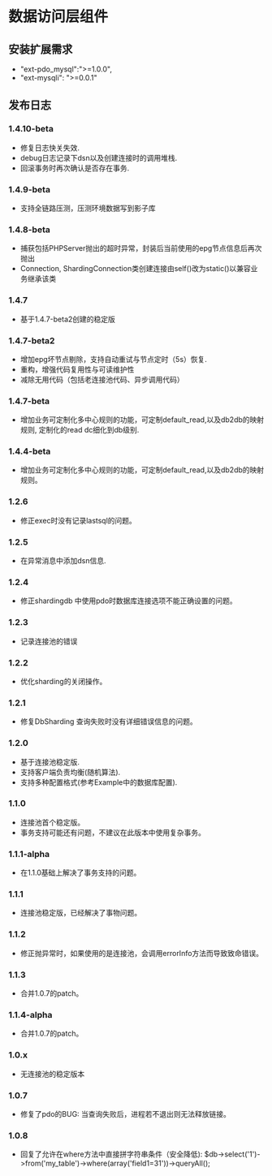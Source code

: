 数据访问层组件
============
## 安装扩展需求
* "ext-pdo_mysql":">=1.0.0",
* "ext-mysqli": ">=0.0.1"
## 发布日志
### 1.4.10-beta
* 修复日志快关失效.
* debug日志记录下dsn以及创建连接时的调用堆栈.
* 回滚事务时再次确认是否存在事务. 

### 1.4.9-beta
* 支持全链路压测，压测环境数据写到影子库 

### 1.4.8-beta
* 捕获包括PHPServer抛出的超时异常，封装后当前使用的epg节点信息后再次抛出
* Connection, ShardingConnection类创建连接由self()改为static()以兼容业务继承该类

### 1.4.7
* 基于1.4.7-beta2创建的稳定版

### 1.4.7-beta2
* 增加epg坏节点剔除，支持自动重试与节点定时（5s）恢复.
* 重构，增强代码复用性与可读维护性
* 减除无用代码（包括老连接池代码、异步调用代码）

### 1.4.7-beta
* 增加业务可定制化多中心规则的功能，可定制default_read,以及db2db的映射规则, 定制化的read dc细化到db级别.

### 1.4.4-beta
* 增加业务可定制化多中心规则的功能，可定制default_read,以及db2db的映射规则。

### 1.2.6
* 修正exec时没有记录lastsql的问题。

### 1.2.5
* 在异常消息中添加dsn信息.

### 1.2.4
* 修正shardingdb 中使用pdo时数据库连接选项不能正确设置的问题。

### 1.2.3
* 记录连接池的错误

### 1.2.2
* 优化sharding的关闭操作。

### 1.2.1
* 修复DbSharding 查询失败时没有详细错误信息的问题。

### 1.2.0 
* 基于连接池稳定版.
* 支持客户端负责均衡(随机算法).
* 支持多种配置格式(参考Example中的数据库配置).

### 1.1.0
* 连接池首个稳定版。
* 事务支持可能还有问题，不建议在此版本中使用复杂事务。

### 1.1.1-alpha
* 在1.1.0基础上解决了事务支持的问题。

### 1.1.1
* 连接池稳定版，已经解决了事物问题。

### 1.1.2
* 修正抛异常时，如果使用的是连接池，会调用errorInfo方法而导致致命错误。

### 1.1.3
* 合并1.0.7的patch。

### 1.1.4-alpha
* 合并1.0.7的patch。

### 1.0.x
* 无连接池的稳定版本
### 1.0.7
* 修复了pdo的BUG: 当查询失败后，进程若不退出则无法释放链接。
### 1.0.8
* 回复了允许在where方法中直接拼字符串条件（安全降低): $db->select('1')->from('my_table')->where(array('field1=31'))->queryAll();
